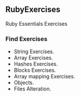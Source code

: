 ## RubyExercises
Ruby Essentials Exercises

### Find Exercises
+ String Exercises.
+ Array Exercises.
+ Hashes Exercises.
+ Blocks Exercises.
+ Array mapping Exercises.
+ Objects.
+ Files Alteration.
